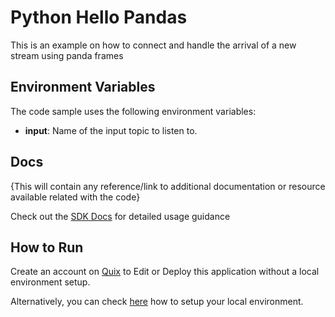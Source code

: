 # Python Hello Pandas

This is an example on how to connect and handle the arrival of a new stream using panda frames

## Environment Variables

The code sample uses the following environment variables:

- **input**: Name of the input topic to listen to.

## Docs
{This will contain any reference/link to additional documentation or resource available related with the code}

Check out the [SDK Docs](https://quix.ai/docs/sdk/introduction.html) for detailed usage guidance

## How to Run
Create an account on [Quix](https://portal.platform.quix.ai/self-sign-up?xlink=github) to Edit or Deploy this application without a local environment setup.

Alternatively, you can check [here](/python/local-development) how to setup your local environment.
